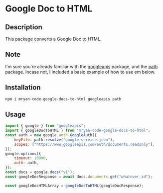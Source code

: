 # Google Doc to HTML

## Description
This package converts a Google Doc to HTML.

## Note
I'm sure you're already familiar with the [googleapis](https://github.com/googleapis/google-api-nodejs-client) package, and the [path](https://nodejs.org/api/path.html) package. Incase not, I included a basic example of how to use em below.

## Installation
```bash
npm i mryan-code-google-docs-to-html googleapis path
```

## Usage
```javascript
import { google } from "googleapis";
import { googleDocToHTML } from "mryan-code-google-docs-to-html";
const auth = new google.auth.GoogleAuth({
    keyFile: path.resolve("google-service.json"),
    scopes: ["https://www.googleapis.com/auth/documents.readonly"],
});
google.options({
    timeout: 10000,
    auth: auth,
});
const docs = google.docs("v1");
const googleDocResponse = await docs.documents.get("whatever_id");

const googleDocHTMLArray = googleDocToHTML(googleDocResponse);
```
